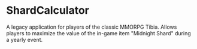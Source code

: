 # ShardCalculator
A legacy application for players of the classic MMORPG Tibia. Allows players to maximize the value of the in-game item "Midnight Shard" during a yearly event.
